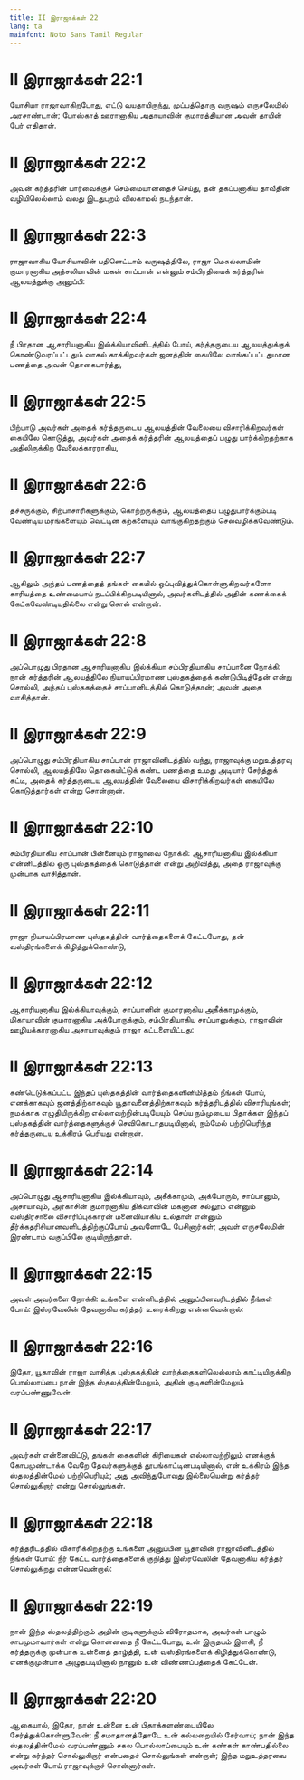 ```yaml
---
title: II இராஜாக்கள் 22
lang: ta
mainfont: Noto Sans Tamil Regular
---
```


# II இராஜாக்கள் 22:1

யோசியா ராஜாவாகிறபோது, எட்டு வயதாயிருந்து, முப்பத்தொரு வருஷம் எருசலேமில் அரசாண்டான்; போஸ்காத் ஊரானாகிய அதாயாவின் குமாரத்தியான அவன் தாயின் பேர் எதிதாள்.

# II இராஜாக்கள் 22:2

அவன் கர்த்தரின் பார்வைக்குச் செம்மையானதைச் செய்து, தன் தகப்பனாகிய தாவீதின் வழியிலெல்லாம் வலது இடதுபுறம் விலகாமல் நடந்தான்.

# II இராஜாக்கள் 22:3

ராஜாவாகிய யோசியாவின் பதினெட்டாம் வருஷத்திலே, ராஜா மெசுல்லாமின் குமாரனாகிய அத்சலியாவின் மகன் சாப்பான் என்னும் சம்பிரதியைக் கர்த்தரின் ஆலயத்துக்கு அனுப்பி:

# II இராஜாக்கள் 22:4

நீ பிரதான ஆசாரியனாகிய இல்க்கியாவினிடத்தில் போய், கர்த்தருடைய ஆலயத்துக்குக் கொண்டுவரப்பட்டதும் வாசல் காக்கிறவர்கள் ஜனத்தின் கையிலே வாங்கப்பட்டதுமான பணத்தை அவன் தொகைபார்த்து,

# II இராஜாக்கள் 22:5

பிற்பாடு அவர்கள் அதைக் கர்த்தருடைய ஆலயத்தின் வேலையை விசாரிக்கிறவர்கள் கையிலே கொடுத்து, அவர்கள் அதைக் கர்த்தரின் ஆலயத்தைப் பழுது பார்க்கிறதற்காக அதிலிருக்கிற வேலைக்காரராகிய,

# II இராஜாக்கள் 22:6

தச்சருக்கும், சிற்பாசாரிகளுக்கும், கொற்றருக்கும், ஆலயத்தைப் பழுதுபார்க்கும்படி வேண்டிய மரங்களையும் வெட்டின கற்களையும் வாங்குகிறதற்கும் செலவழிக்கவேண்டும்.

# II இராஜாக்கள் 22:7

ஆகிலும் அந்தப் பணத்தைத் தங்கள் கையில் ஒப்புவித்துக்கொள்ளுகிறவர்களோ காரியத்தை உண்மையாய் நடப்பிக்கிறபடியினால், அவர்களிடத்தில் அதின் கணக்கைக் கேட்கவேண்டியதில்லை என்று சொல் என்றான்.

# II இராஜாக்கள் 22:8

அப்பொழுது பிரதான ஆசாரியனாகிய இல்க்கியா சம்பிரதியாகிய சாப்பானை நோக்கி: நான் கர்த்தரின் ஆலயத்திலே நியாயப்பிரமாண புஸ்தகத்தைக் கண்டுபிடித்தேன் என்று சொல்லி, அந்தப் புஸ்தகத்தைச் சாப்பானிடத்தில் கொடுத்தான்; அவன் அதை வாசித்தான்.

# II இராஜாக்கள் 22:9

அப்பொழுது சம்பிரதியாகிய சாப்பான் ராஜாவினிடத்தில் வந்து, ராஜாவுக்கு மறுஉத்தரவு சொல்லி, ஆலயத்திலே தொகையிட்டுக் கண்ட பணத்தை உமது அடியார் சேர்த்துக் கட்டி, அதைக் கர்த்தருடைய ஆலயத்தின் வேலையை விசாரிக்கிறவர்கள் கையிலே கொடுத்தார்கள் என்று சொன்னான்.

# II இராஜாக்கள் 22:10

சம்பிரதியாகிய சாப்பான் பின்னையும் ராஜாவை நோக்கி: ஆசாரியனாகிய இல்க்கியா என்னிடத்தில் ஒரு புஸ்தகத்தைக் கொடுத்தான் என்று அறிவித்து, அதை ராஜாவுக்கு முன்பாக வாசித்தான்.

# II இராஜாக்கள் 22:11

ராஜா நியாயப்பிரமாண புஸ்தகத்தின் வார்த்தைகளைக் கேட்டபோது, தன் வஸ்திரங்களைக் கிழித்துக்கொண்டு,

# II இராஜாக்கள் 22:12

ஆசாரியனாகிய இல்க்கியாவுக்கும், சாப்பானின் குமாரனாகிய அகீக்காமுக்கும், மிகாயாவின் குமாரனாகிய அக்போருக்கும், சம்பிரதியாகிய சாப்பானுக்கும், ராஜாவின் ஊழியக்காரனாகிய அசாயாவுக்கும் ராஜா கட்டளையிட்டது:

# II இராஜாக்கள் 22:13

கண்டெடுக்கப்பட்ட இந்தப் புஸ்தகத்தின் வார்த்தைகளினிமித்தம் நீங்கள் போய், எனக்காகவும் ஜனத்திற்காகவும் யூதாவனைத்திற்காகவும் கர்த்தரிடத்தில் விசாரியுங்கள்; நமக்காக எழுதியிருக்கிற எல்லாவற்றின்படியேயும் செய்ய நம்முடைய பிதாக்கள் இந்தப் புஸ்தகத்தின் வார்த்தைகளுக்குச் செவிகொடாதபடியினால், நம்மேல் பற்றியெரிந்த கர்த்தருடைய உக்கிரம் பெரியது என்றான்.

# II இராஜாக்கள் 22:14

அப்பொழுது ஆசாரியனாகிய இல்க்கியாவும், அகீக்காமும், அக்போரும், சாப்பானும், அசாயாவும், அர்காசின் குமாரனாகிய திக்வாவின் மகனான சல்லூம் என்னும் வஸ்திரசாலை விசாரிப்புக்காரன் மனைவியாகிய உல்தாள் என்னும் தீர்க்கதரிசியானவளிடத்திற்குப்போய் அவளோடே பேசினார்கள்; அவள் எருசலேமின் இரண்டாம் வகுப்பிலே குடியிருந்தாள்.

# II இராஜாக்கள் 22:15

அவள் அவர்களை நோக்கி: உங்களை என்னிடத்தில் அனுப்பினவரிடத்தில் நீங்கள் போய்: இஸ்ரவேலின் தேவனாகிய கர்த்தர் உரைக்கிறது என்னவென்றால்:

# II இராஜாக்கள் 22:16

இதோ, யூதாவின் ராஜா வாசித்த புஸ்தகத்தின் வார்த்தைகளிலெல்லாம் காட்டியிருக்கிற பொல்லாப்பை நான் இந்த ஸ்தலத்தின்மேலும், அதின் குடிகளின்மேலும் வரப்பண்ணுவேன்.

# II இராஜாக்கள் 22:17

அவர்கள் என்னைவிட்டு, தங்கள் கைகளின் கிரியைகள் எல்லாவற்றிலும் எனக்குக் கோபமுண்டாக்க வேறே தேவர்களுக்குத் தூபங்காட்டினபடியினால், என் உக்கிரம் இந்த ஸ்தலத்தின்மேல் பற்றியெரியும்; அது அவிந்துபோவது இல்லையென்று கர்த்தர் சொல்லுகிறார் என்று சொல்லுங்கள்.

# II இராஜாக்கள் 22:18

கர்த்தரிடத்தில் விசாரிக்கிறதற்கு உங்களை அனுப்பின யூதாவின் ராஜாவினிடத்தில் நீங்கள் போய்: நீர் கேட்ட வார்த்தைகளைக் குறித்து இஸ்ரவேலின் தேவனாகிய கர்த்தர் சொல்லுகிறது என்னவென்றால்:

# II இராஜாக்கள் 22:19

நான் இந்த ஸ்தலத்திற்கும் அதின் குடிகளுக்கும் விரோதமாக, அவர்கள் பாழும் சாபமுமாவார்கள் என்று சொன்னதை நீ கேட்டபோது, உன் இருதயம் இளகி, நீ கர்த்தருக்கு முன்பாக உன்னைத் தாழ்த்தி, உன் வஸ்திரங்களைக் கிழித்துக்கொண்டு, எனக்குமுன்பாக அழுதபடியினால் நானும் உன் விண்ணப்பத்தைக் கேட்டேன்.

# II இராஜாக்கள் 22:20

ஆகையால், இதோ, நான் உன்னை உன் பிதாக்களண்டையிலே சேர்த்துக்கொள்ளுவேன்; நீ சமாதானத்தோடே உன் கல்லறையில் சேர்வாய்; நான் இந்த ஸ்தலத்தின்மேல் வரப்பண்ணும் சகல பொல்லாப்பையும் உன் கண்கள் காண்பதில்லை என்று கர்த்தர் சொல்லுகிறார் என்பதைச் சொல்லுங்கள் என்றாள்; இந்த மறுஉத்தரவை அவர்கள் போய் ராஜாவுக்குச் சொன்னார்கள்.

